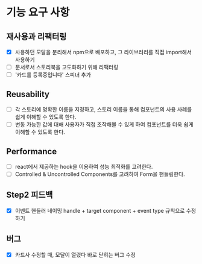 # 기능 요구 사항

## 재사용과 리팩터링

- [x] 사용하던 모달을 분리해서 npm으로 배포하고, 그 라이브러리를 직접 import해서 사용하기
- [ ] 문서로서 스토리북을 고도화하기 위해 리팩터링
- [ ] '카드를 등록중입니다' 스피너 추가

## Reusability

- [ ] 각 스토리에 명확한 이름을 지정하고, 스토리 이름을 통해 컴포넌트의 사용 사례를 쉽게 이해할 수 있도록 한다.
- [ ] 변동 가능한 값에 대해 사용자가 직접 조작해볼 수 있게 하여 컴포넌트를 더욱 쉽게 이해할 수 있도록 한다.

## Performance

- [ ] react에서 제공하는 hook을 이용하여 성능 최적화를 고려한다.
- [ ] Controlled & Uncontrolled Components를 고려하여 Form을 핸들링한다.

## Step2 피드백

- [x] 이벤트 핸들러 네이밍 handle + target component + event type 규칙으로 수정하기

## 버그

- [x] 카드사 수정할 때, 모달이 열렸다 바로 닫히는 버그 수정
